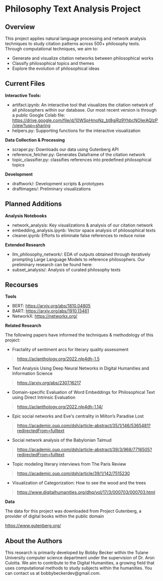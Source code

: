 <h1>Philosophy Text Analysis Project</h1>

<h2>Overview</h2>
This project applies natural language processing and network analysis techniques to study citation patterns across 500+ philosophy texts. Through computational techniques, we aim to:

- Generate and visualize citation networks between philosophical works 
- Classify philosophical topics and themes
- Explore the evolution of philosophical ideas

<h2>Current Files</h2>

**Interactive Tools:**
* artifact.ipynb: An interactive tool that visualizes the citation network of all philosophers within our database. Our most recent version is through a public Google Colab file: https://drive.google.com/file/d/10WSpHmoNz_bt8gjRz9YhbcNOIerAQlzP/view?usp=sharing
* helpers.py: Supporting functions for the interactive visualization

**Data Collection & Processing**

* scraper.py: Downloads our data using Gutenberg API
* reference_fetcher.py: Generates Dataframe of the citation network
* topic_classifier.py: classifies references into predefined philosophical topics

**Development**
* draftwork/: Development scripts & prototypes
* draftimages/: Preliminary visualizations

<h2>Planned Additions</h2>

**Analysis Notebooks**
* network_analysis: Key visualizations & analysis of our citation network
* embedding_analysis.ipynb: Vector space analysis of philosophical texts
* cleaner.ipynb: Efforts to eliminate false references to reduce noise

**Extended Research**
* llm_philosophy_network/: EDA of outputs obtained through iteratively prompting Large Language Models to reference philosophers. Our preliminary research can be found here:
* subset_analysis/: Analysis of curated philosophy texts

<h2>Recourses</h2>

**Tools**
* BERT: https://arxiv.org/abs/1810.04805
* BART: https://arxiv.org/abs/1910.13461
* NetworkX: https://networkx.org/

**Related Research**

The following papers have informed the techniques & methodology of this project:

* Fractality of sentiment arcs for literary quality assessment
> https://aclanthology.org/2022.nlp4dh-1.5

* Text Analysis Using Deep Neural Networks in Digital Humanities and Information Science
> https://arxiv.org/abs/2307.16217

* Domain-specific Evaluation of Word Embeddings for Philosophical Text using Direct Intrinsic Evaluation
> https://aclanthology.org/2022.nlp4dh-1.14/

* Epic social networks and Eve's centrality in Milton’s Paradise Lost
> https://academic.oup.com/dsh/article-abstract/35/1/146/5365481?redirectedFrom=fulltext

* Social network analysis of the Babylonian Talmud
> https://academic.oup.com/dsh/article-abstract/39/3/968/7716505?redirectedFrom=fulltext

* Topic modeling literary interviews from The Paris Review
> https://academic.oup.com/dsh/article/39/1/142/7515230

* Visualization of Categorization: How to see the wood and the trees
> https://www.digitalhumanities.org/dhq/vol/17/3/000703/000703.html

**Data**

The data for this project was downloaded from Project Gutenberg, a provider of digital books within the public domain

https://www.gutenberg.org/

<h2>About the Authors</h2>
This research is primarily developed by Bobby Becker within the Tulane University computer science department under the supervision of Dr. Aron Culotta. We aim to contribute to the Digital Humanities, a growing field that uses computational methods to study subjects within the humanities. You can contact us at bobbybeckerdev@gmail.com.
